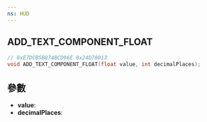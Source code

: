 ```yaml
---
ns: HUD
---
```

## ADD_TEXT_COMPONENT_FLOAT

```c
// 0xE7DCB5B874BCD96E 0x24D78013
void ADD_TEXT_COMPONENT_FLOAT(float value, int decimalPlaces);
```


## 參數
* **value**: 
* **decimalPlaces**: 

